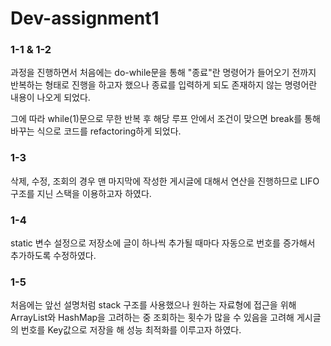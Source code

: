 ﻿# Dev-assignment1

### 1-1 & 1-2 
과정을 진행하면서 처음에는 do-while문을 통해 "종료"란 명령어가 들어오기 전까지 반복하는 형태로
진행을 하고자 했으나 종료를 입력하게 되도 존재하지 않는 명령어란 내용이 나오게 되었다.

그에 따라 while(1)문으로 무한 반복 후 해당 루프 안에서 조건이 맞으면 break를 통해 바꾸는 식으로 
코드를 refactoring하게 되었다.

### 1-3
삭제, 수정, 조회의 경우 맨 마지막에 작성한 게시글에 대해서 연산을 진행하므로 LIFO 구조를 지닌 스택을
이용하고자 하였다.

### 1-4
static 변수 설정으로 저장소에 글이 하나씩 추가될 때마다 자동으로 번호를 증가해서 추가하도록 수정하였다.

### 1-5
처음에는 앞선 설명처럼 stack 구조를 사용했으나 원하는 자료형에 접근을 위해 ArrayList와 HashMap을 고려하는 중
조회하는 횟수가 많을 수 있음을 고려해 게시글의 번호를 Key값으로 저장을 해 성능 최적화를 이루고자 하였다.
